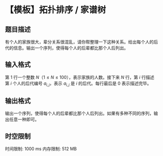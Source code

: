 # 【模板】拓扑排序 / 家谱树

## 题目描述

有个人的家族很大，辈分关系很混乱，请你帮整理一下这种关系。给出每个人的后代的信息。输出一个序列，使得每个人的后辈都比那个人后列出。

## 输入格式

第 $1$ 行一个整数 $N$（$1 \le N \le 100$），表示家族的人数。接下来 $N$ 行，第 $i$ 行描述第 $i$ 个人的后代编号 $a_{i,j}$，表示 $a_{i,j}$ 是 $i$ 的后代。每行最后是 $0$ 表示描述完毕。

## 输出格式

输出一个序列，使得每个人的后辈都比那个人后列出。如果有多种不同的序列，输出任意一种即可。

## 时空限制

时间限制: 1000 ms
内存限制: 512 MB
